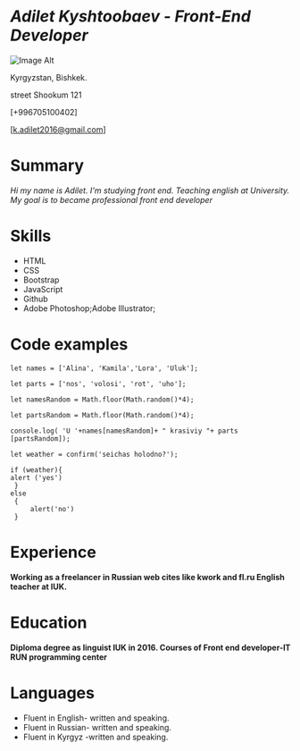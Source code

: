 
# *Adilet Kyshtoobaev - Front-End Developer*

![Image Alt](https://github.com/{adiletkyshtoobaev}/{adiletcv}/raw/{master}/{C:/Users/Saule/Desktop/adiletcv}/Adilet.jpg)

Kyrgyzstan, Bishkek.

street Shookum 121

[+996705100402]

[k.adilet2016@gmail.com]

# Summary

*Hi my name is Adilet.
I'm studying front end. Teaching english at University. 
My goal is to became professional front end developer*

# Skills
* HTML
* CSS
* Bootstrap
* JavaScript
* Github
* Adobe Photoshop;Adobe Illustrator;


# Code examples

    let names = ['Alina', 'Kamila','Lora', 'Uluk'];

    let parts = ['nos', 'volosi', 'rot', 'uho'];

    let namesRandom = Math.floor(Math.random()*4);

    let partsRandom = Math.floor(Math.random()*4);

    console.log( 'U '+names[namesRandom]+ " krasiviy "+ parts [partsRandom]);

    let weather = confirm('seichas holodno?');

    if (weather){     
    alert ('yes')
     }
    else
     {
         alert('no')
     }    

# Experience
**Working as a freelancer in Russian web cites like kwork and fl.ru
English teacher at IUK.**

# Education
**Diploma degree as linguist IUK in 2016. Courses of Front end developer-IT RUN programming center**

# Languages
* Fluent in English- written and speaking.
* Fluent in Russian- written and speaking.
* Fluent in Kyrgyz -written and speaking.
